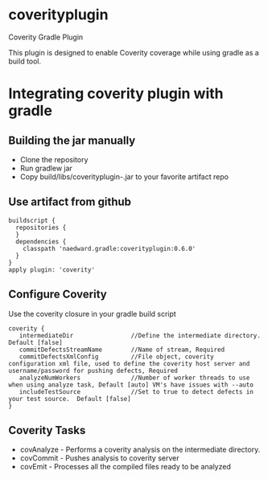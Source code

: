 coverityplugin
==============

Coverity Gradle Plugin

This plugin is designed to enable Coverity coverage while using gradle as a build tool.

Integrating coverity plugin with gradle
=======================================
Building the jar manually
-------------------------
* Clone the repository 
* Run gradlew jar
* Copy build/libs/coverityplugin-<version>.jar to your favorite artifact repo

Use artifact from github
------------------------

    buildscript {
      repositories {
      }
      dependencies { 
        classpath 'naedward.gradle:coverityplugin:0.6.0'
      }
    }
    apply plugin: 'coverity'



Configure Coverity 
------------------
Use the coverity closure in your gradle build script

    coverity {
       intermediateDir                //Define the intermediate directory. Default [false]
       commitDefectsStreamName        //Name of stream, Required
       commitDefectsXmlConfig         //File object, coverity configuration xml file, used to define the coverity host server and username/password for pushing defects, Required 
       analyzeNumWorkers              //Number of worker threads to use when using analyze task, Default [auto] VM's have issues with --auto
       includeTestSource              //Set to true to detect defects in your test source.  Default [false]
    }
    

Coverity Tasks 
--------------
* covAnalyze - Performs a coverity analysis on the intermediate directory.
* covCommit - Pushes analysis to coverity server
* covEmit - Processes all the compiled files ready to be analyzed
